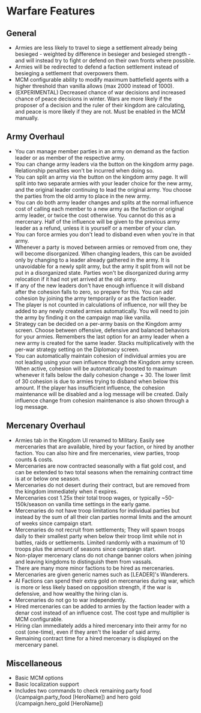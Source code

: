 # Warfare Features

## General
- Armies are less likely to travel to siege a settlement already being besieged - weighted by difference in besieger and besieged strength - and will instead try to fight or defend on their own fronts where possible.
- Armies will be redirected to defend a faction settlement instead of besieging a settlement that overpowers them.
- MCM configurable ability to modify maximum battlefield agents with a higher threshold than vanilla allows (max 2000 instead of 1000).
- (EXPERIMENTAL) Decreased chance of war decisions and increased chance of peace decisions in winter. Wars are more likely if the proposer of a decision and the ruler of their kingdom are calculating, and peace is more likely if they are not. Must be enabled in the MCM manually.

## Army Overhaul
- You can manage member parties in an army on demand as the faction leader or as member of the respective army.
- You can change army leaders via the button on the kingdom army page. Relationship penalties won't be incurred when doing so.
- You can split an army via the button on the kingdom army page. It will split into two separate armies with your leader choice for the new army, and the original leader continuing to lead the original army. You choose the parties from the old army to place in the new army.
- You can do both army leader changes and splits at the normal influence cost of calling each member to a new army as the faction or original army leader, or twice the cost otherwise. You cannot do this as a mercenary. Half of the influence will be given to the previous army leader as a refund, unless it is yourself or a member of your clan.
- You can force armies you don't lead to disband even when you're in that army.
- Whenever a party is moved between armies or removed from one, they will become disorganized. When changing leaders, this can be avoided only by changing to a leader already gathered in the army. It is unavoidable for a newly split army, but the army it split from will not be put in a disorganized state. Parties won't be disorganized during army relocation if it had not yet arrived at the old army.
- If any of the new leaders don't have enough influence it will disband after the cohesion falls to zero, so prepare for this. You can add cohesion by joining the army temporarily or as the faction leader.
- The player is not counted in calculations of influence, nor will they be added to any newly created armies automatically. You will need to join the army by finding it on the campaign map like vanilla.
- Strategy can be decided on a per-army basis on the Kingdom army screen. Choose between offensive, defensive and balanced behaviors for your armies. Remembers the last option for an army leader when a new army is created for the same leader. Stacks multiplicatively with the per-war strategy setting on the Diplomacy screen.
- You can automatically maintain cohesion of individual armies you are not leading using your own influence through the Kingdom army screen. When active, cohesion will be automatically boosted to maximum whenever it falls below the daily cohesion change + 30. The lower limit of 30 cohesion is due to armies trying to disband when below this amount. If the player has insufficient influence, the cohesion maintenance will be disabled and a log message will be created. Daily influence change from cohesion maintenance is also shown through a log message.

## Mercenary Overhaul
- Armies tab in the Kingdom UI renamed to Military. Easily see mercenaries that are available, hired by your faction, or hired by another faction. You can also hire and fire mercenaries, view parties, troop counts & costs.
- Mercenaries are now contracted seasonally with a flat gold cost, and can be extended to two total seasons when the remaining contract time is at or below one season.
- Mercenaries do not desert during their contract, but are removed from the kingdom immediately when it expires.
- Mercenaries cost 1.25x their total troop wages, or typically ~50-150k/season on vanilla time settings in the early game.
- Mercenaries do not have troop limitations for individual parties but instead by the sum of all their clan parties normal limits and the amount of weeks since campaign start.
- Mercenaries do not recruit from settlements; They will spawn troops daily to their smallest party when below their troop limit while not in battles, raids or settlements. Limited randomly with a maximum of 10 troops plus the amount of seasons since campaign start.
- Non-player mercenary clans do not change banner colors when joining and leaving kingdoms to distinguish them from vassals.
- There are many more minor factions to be hired as mercenaries.
- Mercenaries are given generic names such as [LEADER]'s Wanderers.
- AI Factions can spend their extra gold on mercenaries during war, which is more or less likely based on opposition strength, if the war is defensive, and how wealthy the hiring clan is.
- Mercenaries do not go to war independently.
- Hired mercenaries can be added to armies by the faction leader with a denar cost instead of an influence cost. The cost type and multiplier is MCM configurable.
- Hiring clan immediately adds a hired mercenary into their army for no cost (one-time), even if they aren't the leader of said army.
- Remaining contract time for a hired mercenary is displayed on the mercenary panel.

## Miscellaneous
- Basic MCM options
- Basic localization support
- Includes two commands to check remaining party food (/campaign.party_food [HeroName]) and hero gold (/campaign.hero_gold [HeroName])
